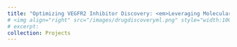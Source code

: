 ```yaml
---
title: "Optimizing VEGFR2 Inhibitor Discovery: <em>Leveraging Molecular Descriptors for Streamlined Drug Development</em>"
# <img align="right" src="/images/drugdiscoveryml.png" style="width:100px;height:100px" />
# excerpt:
collection: Projects
---
```

